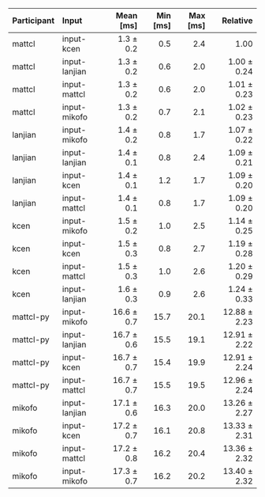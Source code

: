 | Participant | Input | Mean [ms] | Min [ms] | Max [ms] | Relative |
|:---|:---|---:|---:|---:|---:|
| mattcl | input-kcen | 1.3 ± 0.2 | 0.5 | 2.4 | 1.00 |
| mattcl | input-lanjian | 1.3 ± 0.2 | 0.6 | 2.0 | 1.00 ± 0.24 |
| mattcl | input-mattcl | 1.3 ± 0.2 | 0.6 | 2.0 | 1.01 ± 0.23 |
| mattcl | input-mikofo | 1.3 ± 0.2 | 0.7 | 2.1 | 1.02 ± 0.23 |
| lanjian | input-mikofo | 1.4 ± 0.2 | 0.8 | 1.7 | 1.07 ± 0.22 |
| lanjian | input-lanjian | 1.4 ± 0.1 | 0.8 | 2.4 | 1.09 ± 0.21 |
| lanjian | input-kcen | 1.4 ± 0.1 | 1.2 | 1.7 | 1.09 ± 0.20 |
| lanjian | input-mattcl | 1.4 ± 0.1 | 0.8 | 1.7 | 1.09 ± 0.20 |
| kcen | input-mikofo | 1.5 ± 0.2 | 1.0 | 2.5 | 1.14 ± 0.25 |
| kcen | input-kcen | 1.5 ± 0.3 | 0.8 | 2.7 | 1.19 ± 0.28 |
| kcen | input-mattcl | 1.5 ± 0.3 | 1.0 | 2.6 | 1.20 ± 0.29 |
| kcen | input-lanjian | 1.6 ± 0.3 | 0.9 | 2.6 | 1.24 ± 0.33 |
| mattcl-py | input-mikofo | 16.6 ± 0.7 | 15.7 | 20.1 | 12.88 ± 2.23 |
| mattcl-py | input-lanjian | 16.7 ± 0.6 | 15.5 | 19.1 | 12.91 ± 2.22 |
| mattcl-py | input-kcen | 16.7 ± 0.7 | 15.4 | 19.9 | 12.91 ± 2.24 |
| mattcl-py | input-mattcl | 16.7 ± 0.7 | 15.5 | 19.5 | 12.96 ± 2.24 |
| mikofo | input-lanjian | 17.1 ± 0.6 | 16.3 | 20.0 | 13.26 ± 2.27 |
| mikofo | input-kcen | 17.2 ± 0.7 | 16.1 | 20.8 | 13.33 ± 2.31 |
| mikofo | input-mattcl | 17.2 ± 0.8 | 16.2 | 20.4 | 13.36 ± 2.32 |
| mikofo | input-mikofo | 17.3 ± 0.7 | 16.2 | 20.2 | 13.40 ± 2.32 |
